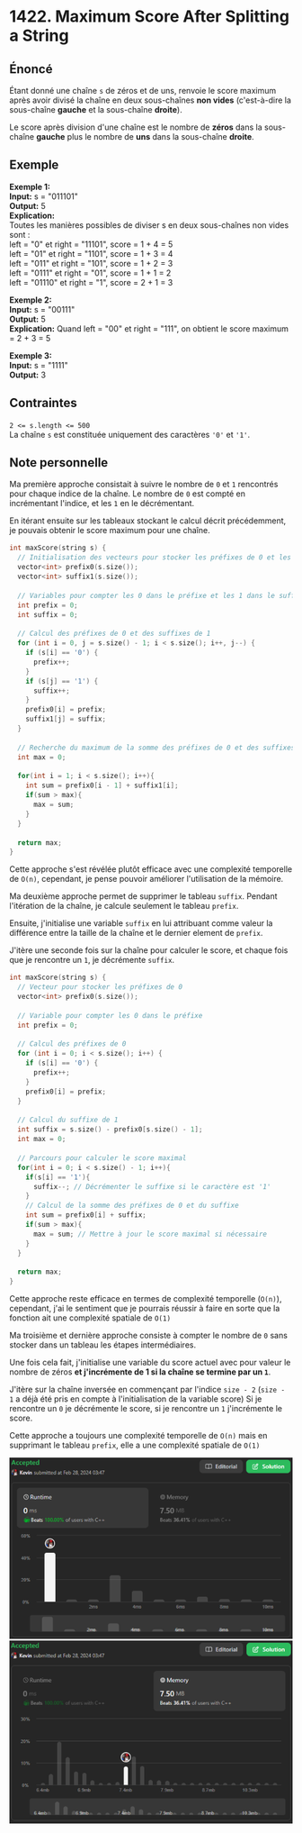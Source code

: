# 1422. Maximum Score After Splitting a String

## Énoncé

Étant donné une chaîne `s` de zéros et de uns, renvoie le score maximum après avoir divisé la chaîne en deux sous-chaînes **non vides** (c'est-à-dire la sous-chaîne **gauche** et la sous-chaîne **droite**).

Le score après division d'une chaîne est le nombre de **zéros** dans la sous-chaîne **gauche** plus le nombre de **uns** dans la sous-chaîne **droite**.

## Exemple

**Exemple 1:**  
**Input:** s = "011101"  
**Output:** 5  
**Explication:**  
Toutes les manières possibles de diviser s en deux sous-chaînes non vides sont :  
left = "0" et right = "11101", score = 1 + 4 = 5  
left = "01" et right = "1101", score = 1 + 3 = 4  
left = "011" et right = "101", score = 1 + 2 = 3  
left = "0111" et right = "01", score = 1 + 1 = 2  
left = "01110" et right = "1", score = 2 + 1 = 3

**Exemple 2:**  
**Input:** s = "00111"  
**Output:** 5  
**Explication:** Quand left = "00" et right = "111", on obtient le score maximum = 2 + 3 = 5

**Exemple 3:**  
**Input:** s = "1111"  
**Output:** 3

## Contraintes

`2 <= s.length <= 500`  
La chaîne `s` est constituée uniquement des caractères `'0'` et `'1'`.

## Note personnelle

Ma première approche consistait à suivre le nombre de `0` et `1` rencontrés pour chaque indice de la chaîne. Le nombre de `0` est compté en incrémentant l'indice, et les `1` en le décrémentant.

En itérant ensuite sur les tableaux stockant le calcul décrit précédemment, je pouvais obtenir le score maximum pour une chaîne.

```cpp
int maxScore(string s) {
  // Initialisation des vecteurs pour stocker les préfixes de 0 et les suffixes de 1
  vector<int> prefix0(s.size());
  vector<int> suffix1(s.size());

  // Variables pour compter les 0 dans le préfixe et les 1 dans le suffixe
  int prefix = 0;
  int suffix = 0;

  // Calcul des préfixes de 0 et des suffixes de 1
  for (int i = 0, j = s.size() - 1; i < s.size(); i++, j--) {
    if (s[i] == '0') {
      prefix++;
    }
    if (s[j] == '1') {
      suffix++;
    }
    prefix0[i] = prefix;
    suffix1[j] = suffix;
  }

  // Recherche du maximum de la somme des préfixes de 0 et des suffixes de 1
  int max = 0;

  for(int i = 1; i < s.size(); i++){
    int sum = prefix0[i - 1] + suffix1[i];
    if(sum > max){
      max = sum;
    }
  }

  return max;
}
```

Cette approche s'est révélée plutôt efficace avec une complexité temporelle de `O(n)`, cependant, je pense pouvoir améliorer l'utilisation de la mémoire.

Ma deuxième approche permet de supprimer le tableau `suffix`. Pendant l'itération de la chaîne, je calcule seulement le tableau `prefix`.

Ensuite, j'initialise une variable `suffix` en lui attribuant comme valeur la différence entre la taille de la chaîne et le dernier element de `prefix`.

J'itère une seconde fois sur la chaîne pour calculer le score, et chaque fois que je rencontre un `1`, je décrémente `suffix`.

```cpp
int maxScore(string s) {
  // Vecteur pour stocker les préfixes de 0
  vector<int> prefix0(s.size());

  // Variable pour compter les 0 dans le préfixe
  int prefix = 0;

  // Calcul des préfixes de 0
  for (int i = 0; i < s.size(); i++) {
    if (s[i] == '0') {
      prefix++;
    }
    prefix0[i] = prefix;
  }

  // Calcul du suffixe de 1
  int suffix = s.size() - prefix0[s.size() - 1];
  int max = 0;

  // Parcours pour calculer le score maximal
  for(int i = 0; i < s.size() - 1; i++){
    if(s[i] == '1'){
      suffix--; // Décrémenter le suffixe si le caractère est '1'
    }
    // Calcul de la somme des préfixes de 0 et du suffixe
    int sum = prefix0[i] + suffix;
    if(sum > max){
      max = sum; // Mettre à jour le score maximal si nécessaire
    }
  }

  return max;
}
```

Cette approche reste efficace en termes de complexité temporelle (`O(n)`), cependant, j'ai le sentiment que je pourrais réussir à faire en sorte que la fonction ait une complexité spatiale de `O(1)`

Ma troisième et dernière approche consiste à compter le nombre de `0` sans stocker dans un tableau les étapes intermédiaires.

Une fois cela fait, j'initialise une variable du score actuel avec pour valeur le nombre de zéros **et j'incrémente de 1 si la chaîne se termine par un `1`**.

J'itère sur la chaîne inversée en commençant par l'indice `size - 2` (`size - 1` a déjà été pris en compte à l'initialisation de la variable score)
Si je rencontre un `0` je décrémente le score, si je rencontre un `1` j'incrémente le score.

Cette approche a toujours une complexité temporelle de `O(n)` mais en supprimant le tableau `prefix`, elle a une complexité spatiale de `O(1)`

<img src="../imgs/1422-runtime.png"/>
<img src="../imgs/1422-memory.png"/>
